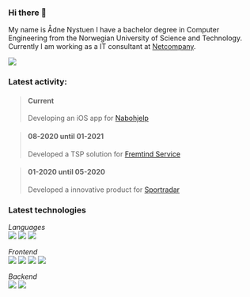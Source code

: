 ### Hi there 👋

My name is Ådne Nystuen
I have a bachelor degree in Computer Engineering from the Norwegian University of Science and Technology.
Currently I am working as a IT consultant at [Netcompany](https://www.netcompany.com).
 
<a href="https://www.linkedin.com/in/adne-nystuen/">
  <img src="https://img.shields.io/badge/linkedin-0077B5.svg?style=for-the-badge&logo=linkedin&logoColor=white"/>
</a>

### Latest activity:
> #### Current 
> Developing an iOS app for [Nabohjelp](https://nye.obos.no/nabohjelp/)

> #### 08-2020 until 01-2021
> Developed a TSP solution for [Fremtind Service](https://fremtindservice.no/)

> #### 01-2020 until 05-2020
> Developed a innovative product for [Sportradar](https://www.sportradar.com/)

### Latest technologies
*Languages*  
<img src="https://img.shields.io/badge/-Typescript-313131?style=for-the-badge&logo=Typescript&logoColor=white"/>
<img src="https://img.shields.io/badge/-C--Sharp-313131?style=for-the-badge&logo=C-sharp&logoColor=white"/>
<img src="https://img.shields.io/badge/-Swift-313131?style=for-the-badge&logo=Swift&logoColor=white"/>

*Frontend*  
<img src="https://img.shields.io/badge/-React-313131?style=for-the-badge&logo=React&logoColor=white"/>
<img src="https://img.shields.io/badge/-Vue.js-313131?style=for-the-badge&logo=Vue.js&logoColor=white"/>
<img src="https://img.shields.io/badge/-CSS-313131?style=for-the-badge&logo=CSS&logoColor=white"/>
<img src="https://img.shields.io/badge/-UIKit-313131?style=for-the-badge&logo=Flutter&logoColor=white"/>

*Backend*  
<img src="https://img.shields.io/badge/-.NET-313131?style=for-the-badge&logo=.NET&logoColor=white"/>
<img src="https://img.shields.io/badge/-Node.js-313131?style=for-the-badge&logo=Node.js&logoColor=white"/>
